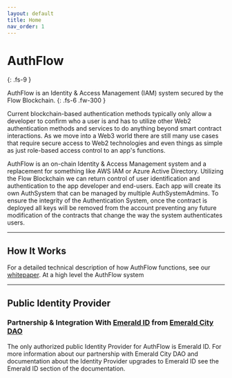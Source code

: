 ```yaml
---
layout: default
title: Home
nav_order: 1
---
```


# AuthFlow
{: .fs-9 }

AuthFlow is an Identity &amp; Access Management (IAM) system secured by the Flow Blockchain.
{: .fs-6 .fw-300 }

Current blockchain-based authentication methods typically only allow a developer to confirm who a user is and has to utilize other Web2 authentication methods and services to do anything beyond smart contract interactions. As we move into a Web3 world there are still many use cases that require secure access to Web2 technologies and even things as simple as just role-based access control to an app's functions.

AuthFlow is an on-chain Identity & Access Management system and a replacement for something like AWS IAM or Azure Active Directory. Utilizing the Flow Blockchain we can return control of user identification and authentication to the app developer and end-users. Each app will create its own AuthSystem that can be managed by multiple AuthSystemAdmins. To ensure the integrity of the Authentication System, once the contract is deployed all keys will be removed from the account preventing any future modification of the contracts that change the way the system authenticates users.

---

## How It Works

For a detailed technical description of how AuthFlow functions, see our [whitepaper](https://somelink.com). At a high level the AuthFlow system

---

## Public Identity Provider

### Partnership & Integration With [Emerald ID](https://id.ecdao.org/) from [Emerald City DAO](https://www.ecdao.org/)

The only authorized public Identity Provider for AuthFlow is Emerald ID. For more information about our partnership with Emerald City DAO and documentation about the Identity Provider upgrades to Emerald ID see the Emerald ID section of the documentation.
